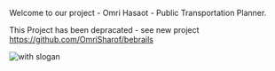 Welcome to our project - Omri Hasaot - Public Transportation Planner. 

This Project has been depracated - see new project https://github.com/OmriSharof/bebrails

![with slogan](https://github.com/SecretPasta/Omri_Hasaot/assets/87928519/8c27d3a8-6914-45cf-b389-060ae98cee2b)
